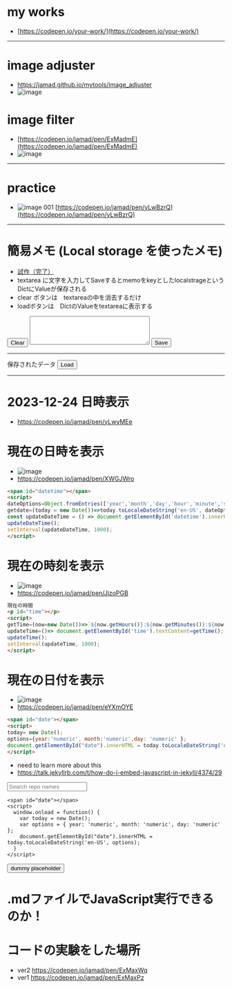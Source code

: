 <link rel="stylesheet" type="text/css" href="/assets/css/styles.css" />

# my works
* [https://codepen.io/your-work/](https://codepen.io/your-work/)

---

# image adjuster
* https://jamad.github.io/mytools/image_adjuster
* ![image](https://github.com/jamad/jamad.github.io/assets/949913/e50d8a56-59ec-4641-ad1f-594abe37cba1)


# image filter
* [https://codepen.io/jamad/pen/ExMadmE](https://codepen.io/jamad/pen/ExMadmE)
* ![image](https://github.com/jamad/jamad.github.io/assets/949913/1cb81a0f-03ab-406e-9333-aa9ab63654f0)



---

# practice
* ![image](https://github.com/jamad/jamad.github.io/assets/949913/50f1390a-13fc-4a7d-a750-847e7034cbfa) 001 [https://codepen.io/jamad/pen/yLwBzrQ](https://codepen.io/jamad/pen/yLwBzrQ)

---

# 簡易メモ (Local storage を使ったメモ)
* [試作（完了）](https://codepen.io/jamad/pen/wvOBJwE?editors=1000)
* textarea に文字を入力してSaveするとmemoをkeyとしたlocalstrageというDictにValueが保存される
* clear ボタンは　textareaの中を消去するだけ
* loadボタンは　DictのValueをtextareaに表示する

<head><meta charset="UTF-8"></head>

<input id="clear" value="Clear" type="button" onclick="clearMemo()">
<textarea id="memo" rows="4" cols="32" name="memo"></textarea>
<input id="save" value="Save" type="button" onclick="saveMemo()"> 

<hr>
保存されたデータ
<input id="load" value="Load" type="button" onclick="loadMemo()"> 
<div id="display"></div>

<script>
  memoInput = document.getElementById("memo");
  clearMemo=()=>memoInput.value = "";
  
  displayDiv = document.getElementById("display");
  
  memoInput.value = localStorage.getItem("memo");
  if (memoInput.value)displayDiv.innerHTML = `${localStorage.getItem("memo")}`;
  
  function saveMemo() {
    localStorage.setItem("memo", memoInput.value);
    displayDiv.innerHTML=`${localStorage.getItem("memo")}`;
    if (localStorage.getItem("memo")=='') displayDiv.innerHTML = "No saved memo found yet!";
  }

  function loadMemo() {
    memoInput.value = localStorage.getItem("memo");
    if (memoInput.value==''){ displayDiv.innerHTML = "No saved memo found yet!";}
    else{displayDiv.innerHTML=`${memoInput.value}`;}
  }

</script>


---

# 2023-12-24  日時表示
* https://codepen.io/jamad/pen/yLwyMEe

<p id="mytime"></p>
<script>
opt=Object.fromEntries(['year','month','day','hour','minute','second'].map(k=>[k,'numeric']));
d=(t = new Date())=>t.toLocaleDateString('en-US',opt);
ut=()=> document.getElementById('mytime').innerHTML=d();
setInterval(ut, 500);
</script>

# 現在の日時を表示
* ![image](https://github.com/jamad/jamad.github.io/assets/949913/18f44f87-42b1-4fa3-b91f-71726a1d20ee)
* https://codepen.io/jamad/pen/XWGJWro
```html
<span id="datetime"></span>
<script>
dateOptions=Object.fromEntries(['year','month','day','hour','minute','second'].map(key=>[key,'numeric']));
getdate=(today = new Date())=>today.toLocaleDateString('en-US', dateOptions);
const updateDateTime = () => document.getElementById('datetime').innerHTML =`${getdate()}`;
updateDateTime();
setInterval(updateDateTime, 1000);
</script>
```


# 現在の時刻を表示
* ![image](https://github.com/jamad/jamad.github.io/assets/949913/6cd01629-0eeb-495f-99de-02c4de680648)
* https://codepen.io/jamad/pen/JjzoPGB

```html
現在の時間
<p id="time"></p>
<script>
getTime=(now=new Date())=>`${now.getHours()}:${now.getMinutes()}:${now.getSeconds()}`;
updateTime=()=> document.getElementById('time').textContent=getTime();
updateTime();
setInterval(updateTime, 1000);
</script> 
```


# 現在の日付を表示
* ![image](https://github.com/jamad/jamad.github.io/assets/949913/3e1f707b-83b3-4f6b-85ef-c47c83b4d59b)
* https://codepen.io/jamad/pen/eYXmOYE

```html
<span id="date"></span>
<script>
today= new Date();
options={year:'numeric', month:'numeric',day: 'numeric' };
document.getElementById("date").innerHTML = today.toLocaleDateString('en-US', options);
</script>
```

* need to learn more about this
* https://talk.jekyllrb.com/t/how-do-i-embed-javascript-in-jekyll/4374/29
  

<div id="repos">
    <div class="container">
        <!-- Filter controls -->
        <div class="field">
            <p class="control has-icons-left">
                <input class="search input" type="text" placeholder="Search repo names">
                <span class="icon is-left">
                    <i class="fas fa-search" aria-hidden="true"></i>
                </span>
            </p>
        </div>
    </div>
</div>



```
<span id="date"></span>
<script>
  window.onload = function() {
    var today = new Date();
    var options = { year: 'numeric', month: 'numeric', day: 'numeric' };
    document.getElementById("date").innerHTML = today.toLocaleDateString('en-US', options);
  }
</script> 
```


<button onclick="copyText()"><span id="mystr">dummy placeholder</span></button>

<script>
var mystr= new Date().toISOString().slice(0, 10) + '-';
document.getElementById("mystr").innerText =mystr;

// テキストエリア追加し、コピー後に削除
function copyText() {
  var textArea = document.createElement("textarea");
  document.body.appendChild(textArea);
  textArea.value = mystr;
  textArea.select();
  document.execCommand("copy");
  document.body.removeChild(textArea);
  alert("copied : " + mystr);
}
</script>


# .mdファイルでJavaScript実行できるのか！
 
# コードの実験をした場所　
* ver2 https://codepen.io/jamad/pen/ExMaxWq
* ver1 https://codepen.io/jamad/pen/ExMaxPz


